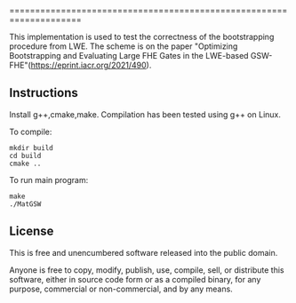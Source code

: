 
====================================================================


This implementation is used to test the correctness of the bootstrapping procedure from LWE. The scheme is on the paper "Optimizing Bootstrapping and Evaluating Large FHE Gates in the LWE-based GSW-FHE"(https://eprint.iacr.org/2021/490). 



Instructions
------------
Install g++,cmake,make. Compilation has been tested using g++ on Linux.

To compile:

	mkdir build
    cd build
    cmake ..


To run main program:

	make
    ./MatGSW



License
-------
This is free and unencumbered software released into the public domain.

Anyone is free to copy, modify, publish, use, compile, sell, or distribute this software, either in source code form or as a compiled binary, for any purpose, commercial or non-commercial, and by any means.

